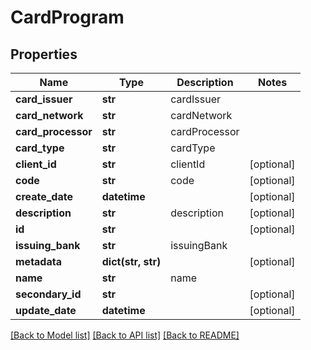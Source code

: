 # CardProgram

## Properties
Name | Type | Description | Notes
------------ | ------------- | ------------- | -------------
**card_issuer** | **str** | cardIssuer | 
**card_network** | **str** | cardNetwork | 
**card_processor** | **str** | cardProcessor | 
**card_type** | **str** | cardType | 
**client_id** | **str** | clientId | [optional] 
**code** | **str** | code | [optional] 
**create_date** | **datetime** |  | [optional] 
**description** | **str** | description | [optional] 
**id** | **str** |  | [optional] 
**issuing_bank** | **str** | issuingBank | 
**metadata** | **dict(str, str)** |  | [optional] 
**name** | **str** | name | 
**secondary_id** | **str** |  | [optional] 
**update_date** | **datetime** |  | [optional] 

[[Back to Model list]](../README.md#documentation-for-models) [[Back to API list]](../README.md#documentation-for-api-endpoints) [[Back to README]](../README.md)


